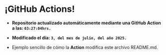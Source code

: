 # ¡GitHub Actions!
* **Repositorio actualizado automáticamente mediante una GitHub Action a las: `03:27:04hrs.`**
* **Modificado el día: `3, del mes de julio, del año 2025.`**

* Ejemplo sencillo de cómo la **Action** modifica este archivo README.md.
